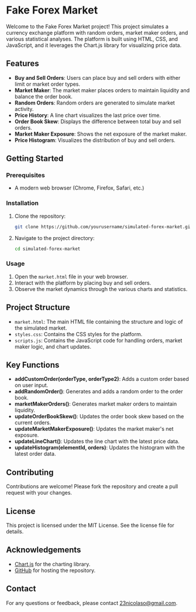 # Fake Forex Market

Welcome to the Fake Forex Market project! This project simulates a currency exchange platform with random orders, market maker orders, and various statistical analyses. The platform is built using HTML, CSS, and JavaScript, and it leverages the Chart.js library for visualizing price data.

## Features

- **Buy and Sell Orders**: Users can place buy and sell orders with either limit or market order types.
- **Market Maker**: The market maker places orders to maintain liquidity and balance the order book.
- **Random Orders**: Random orders are generated to simulate market activity.
- **Price History**: A line chart visualizes the last price over time.
- **Order Book Skew**: Displays the difference between total buy and sell orders.
- **Market Maker Exposure**: Shows the net exposure of the market maker.
- **Price Histogram**: Visualizes the distribution of buy and sell orders.

## Getting Started

### Prerequisites

- A modern web browser (Chrome, Firefox, Safari, etc.)

### Installation

1. Clone the repository:
    ```sh
    git clone https://github.com/yourusername/simulated-forex-market.git
    ```
2. Navigate to the project directory:
    ```sh
    cd simulated-forex-market
    ```

### Usage

1. Open the `market.html` file in your web browser.
2. Interact with the platform by placing buy and sell orders.
3. Observe the market dynamics through the various charts and statistics.

## Project Structure

- `market.html`: The main HTML file containing the structure and logic of the simulated market.
- `styles.css`: Contains the CSS styles for the platform.
- `scripts.js`: Contains the JavaScript code for handling orders, market maker logic, and chart updates.

## Key Functions

- **addCustomOrder(orderType, orderType2)**: Adds a custom order based on user input.
- **addRandomOrder()**: Generates and adds a random order to the order book.
- **marketMakerOrders()**: Generates market maker orders to maintain liquidity.
- **updateOrderBookSkew()**: Updates the order book skew based on the current orders.
- **updateMarketMakerExposure()**: Updates the market maker's net exposure.
- **updateLineChart()**: Updates the line chart with the latest price data.
- **updateHistogram(elementId, orders)**: Updates the histogram with the latest order data.

## Contributing

Contributions are welcome! Please fork the repository and create a pull request with your changes.

## License

This project is licensed under the MIT License. See the license file for details.

## Acknowledgements

- [Chart.js](https://www.chartjs.org/) for the charting library.
- [GitHub](https://github.com/) for hosting the repository.

## Contact

For any questions or feedback, please contact [23nicolaso@gmail.com](mailto:23nicolaso@gmail.com).
